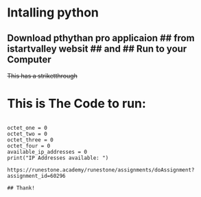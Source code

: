 # Intalling python
## Download pthythan pro applicaion ## from istartvalley websit ## and ## Run to your Computer 
~~This has a striketthrough~~

# This is The Code to run: 
```

octet_one = 0
octet_two = 0
octet_three = 0
octet_four = 0
available_ip_addresses = 0
print("IP Addresses available: ")

https://runestone.academy/runestone/assignments/doAssignment?assignment_id=60296

## Thank! 